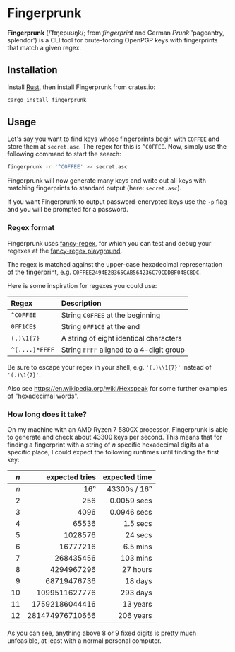 # Fingerprunk

**Fingerprunk** (/ˈfɪŋɐpʁʊŋk/; from *fingerprint* and German *Prunk* 'pageantry, splendor') is
a CLI tool for brute-forcing OpenPGP keys with fingerprints that match a given regex.

## Installation

Install [Rust](https://rust-lang.org/tools/install/), then install Fingerprunk from crates.io:

```sh
cargo install fingerprunk
```

## Usage

Let's say you want to find keys whose fingerprints begin with `C0FFEE` and store them
at `secret.asc`. The regex for this is `^C0FFEE`. Now, simply use the following command to start
the search:

```sh
fingerprunk -r '^C0FFEE' >> secret.asc
```

Fingerprunk will now generate many keys and write out all keys with matching fingerprints to
standard output (here: `secret.asc`).

If you want Fingerprunk to output password-encrypted keys use the `-p` flag and you will be prompted
for a password.

### Regex format

Fingerprunk uses [fancy-regex](https://crates.io/crates/fancy-regex), for which you can test and
debug your regexes at the [fancy-regex playground](https://fancy-regex.github.io/fancy-regex/).

The regex is matched against the upper-case hexadecimal representation of the fingerprint, e.g.
`C0FFEE2494E2B365CAB564236C79CDD8F048CBDC`.

Here is some inspiration for regexes you could use:

| Regex          | Description                              |
| :------------  | :--------------------------------------- |
| `^C0FFEE`      | String `C0FFEE` at the beginning         |
| `0FF1CE$`      | String `0FF1CE` at the end               |
| `(.)\1{7}`     | A string of eight identical characters   |
| `^(....)*FFFF` | String `FFFF` aligned to a 4-digit group |

Be sure to escape your regex in your shell, e.g. `'(.)\\1{7}'` instead of `'(.)\1{7}'`.

Also see <https://en.wikipedia.org/wiki/Hexspeak> for some further examples of "hexadecimal words".

### How long does it take?

On my machine with an AMD Ryzen 7 5800X processor, Fingerprunk is able to generate and check about
43300 keys per second. This means that for finding a fingerprint with a string of *n* specific
hexadecimal digits at a specific place, I could expect the following runtimes until finding the
first key:

| *n* |  expected tries | expected time |
| --: | --------------: | ------------: |
| *n* |             16ⁿ |  43300s / 16ⁿ |
|   2 |             256 |   0.0059 secs |
|   3 |            4096 |   0.0946 secs |
|   4 |           65536 |      1.5 secs |
|   5 |         1028576 |       24 secs |
|   6 |        16777216 |      6.5 mins |
|   7 |       268435456 |      103 mins |
|   8 |      4294967296 |      27 hours |
|   9 |     68719476736 |       18 days |
|  10 |   1099511627776 |      293 days |
|  11 |  17592186044416 |      13 years |
|  12 | 281474976710656 |     206 years |

As you can see, anything above 8 or 9 fixed digits is pretty much unfeasible, at least with
a normal personal computer.